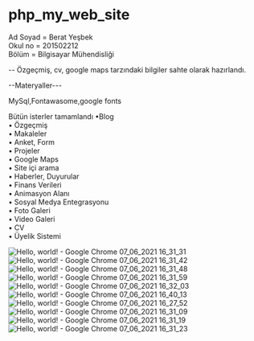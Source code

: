 # php_my_web_site

Ad Soyad = Berat Yeşbek 
 <br/>
Okul no = 201502212 
 <br/>
Bölüm = Bilgisayar Mühendisliği


-- Özgeçmiş, cv, google maps tarzındaki bilgiler sahte olarak hazırlandı.

--Materyaller---
 <br/>

MySql,Fontawasome,google fonts


Bütün isterler tamamlandı
 •Blog
  <br/>
•	Özgeçmiş
 <br/>
•	Makaleler
 <br/>
•	Anket, Form
 <br/>
•	Projeler
 <br/>
•	Google Maps
 <br/>
•	Site içi arama
 <br/>
•	Haberler, Duyurular
 <br/>
•	Finans Verileri
 <br/>
•	Animasyon Alanı
 <br/>
•	Sosyal Medya Entegrasyonu
 <br/>
•	Foto Galeri
 <br/>
•	Video Galeri
 <br/>
•	CV
 <br/>
•	Üyelik Sistemi
 <br/>




![Hello, world! - Google Chrome 07_06_2021 16_31_31](https://user-images.githubusercontent.com/77804034/121026763-162a3080-c7af-11eb-9ea1-6d5026f43f1e.png)
![Hello, world! - Google Chrome 07_06_2021 16_31_42](https://user-images.githubusercontent.com/77804034/121026774-19252100-c7af-11eb-8ce4-a1d4f71847eb.png)
![Hello, world! - Google Chrome 07_06_2021 16_31_48](https://user-images.githubusercontent.com/77804034/121026813-1f1b0200-c7af-11eb-9d8e-c06844cb6d8b.png)
![Hello, world! - Google Chrome 07_06_2021 16_31_59](https://user-images.githubusercontent.com/77804034/121026880-2e9a4b00-c7af-11eb-8266-54c67b7748f7.png)
![Hello, world! - Google Chrome 07_06_2021 16_32_03](https://user-images.githubusercontent.com/77804034/121026921-3823b300-c7af-11eb-9fb9-8f786f4d1c3c.png)
![Hello, world! - Google Chrome 07_06_2021 16_40_13](https://user-images.githubusercontent.com/77804034/121026937-3b1ea380-c7af-11eb-8a71-f1426a929d45.png)
![Hello, world! - Google Chrome 07_06_2021 16_27_52](https://user-images.githubusercontent.com/77804034/121026947-3f4ac100-c7af-11eb-92f5-cc272e1f4a31.png)
![Hello, world! - Google Chrome 07_06_2021 16_31_09](https://user-images.githubusercontent.com/77804034/121026976-440f7500-c7af-11eb-9301-9737253673dd.png)
![Hello, world! - Google Chrome 07_06_2021 16_31_19](https://user-images.githubusercontent.com/77804034/121026994-496cbf80-c7af-11eb-97c2-49365fc99d44.png)
![Hello, world! - Google Chrome 07_06_2021 16_31_23](https://user-images.githubusercontent.com/77804034/121027025-51c4fa80-c7af-11eb-9182-71def2a85620.png)

